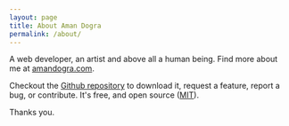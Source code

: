 ```yaml
---
layout: page
title: About Aman Dogra
permalink: /about/
---
```


A web developer, an artist and above all a human being. Find more about me at <a href="http://www.amandogra.com">amandogra.com</a>.

Checkout the [Github repository](https://github.com/amandogra/amandogra.github.io) to download it,
request a feature, report a bug, or contribute. It's free, and open source
([MIT](http://opensource.org/licenses/MIT)).

Thanks you.
